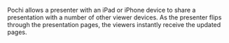 
Pochi allows a presenter with an iPad or iPhone device to share a presentation with a number of other viewer devices. 
As the presenter flips through the presentation pages, the viewers instantly receive the updated pages.


